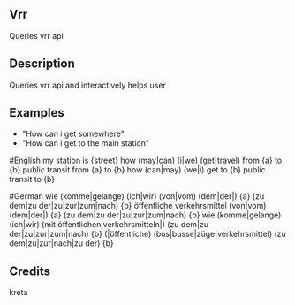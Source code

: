 ## Vrr
Queries vrr api

## Description
Queries vrr api and interactively helps user

## Examples
 - "How can i get somewhere"
 - "How can i get to the main station"

#English
my station is {street}
how (may|can) (i|we) (get|travel) from {a} to {b} 
public transit from {a} to {b}
how (can|may) (we|i) get to {b} 
public transit to {b}

#German
wie (komme|gelange) (ich|wir) (von|vom) (dem|der|) {a} (zu dem|zu der|zu|zur|zum|nach) {b}
öffentliche verkehrsmittel (von|vom) (dem|der|) {a} (zu dem|zu der|zu|zur|zum|nach) {b}
wie (komme|gelange) (ich|wir) (mit öffentlichen verkehrsmitteln|) (zu dem|zu der|zu|zur|zum|nach) {b}
(|öffentliche) (bus|busse|züge|verkehrsmittel) (zu dem|zu|zur|nach|zu der) {b} 

## Credits
kreta


